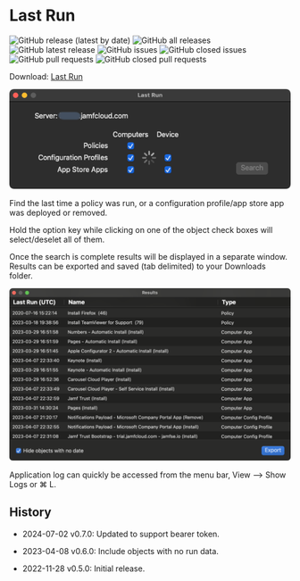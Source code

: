 # Last Run 

![GitHub release (latest by date)](https://img.shields.io/github/v/release/BIG-RAT/Last-Run?display_name=tag) ![GitHub all releases](https://img.shields.io/github/downloads/BIG-RAT/Last-Run/total) ![GitHub latest release](https://img.shields.io/github/downloads/BIG-RAT/Last-Run/latest/total)
 ![GitHub issues](https://img.shields.io/github/issues-raw/BIG-RAT/Last-Run) ![GitHub closed issues](https://img.shields.io/github/issues-closed-raw/BIG-RAT/Last-Run) ![GitHub pull requests](https://img.shields.io/github/issues-pr-raw/BIG-RAT/Last-Run) ![GitHub closed pull requests](https://img.shields.io/github/issues-pr-closed-raw/BIG-RAT/Last-Run)

Download: [Last Run](https://github.com/BIG-RAT/Last-Run/releases/latest/download/Last.Run.zip)

![alt text](./images/app.png "Last Run")

Find the last time a policy was run, or a configuration profile/app store app was deployed or removed.<br>

Hold the option key while clicking on one of the object check boxes will select/deselet all of them.<br>

Once the search is complete results will be displayed in a separate window.  Results can be exported and saved (tab delimited) to your Downloads folder.

![alt text](./images/report.png "results")

Application log can quickly be accessed from the menu bar, View --> Show Logs or ⌘ L.

## History

- 2024-07-02 v0.7.0: Updated to support bearer token.

- 2023-04-08 v0.6.0: Include objects with no run data.

- 2022-11-28 v0.5.0: Initial release.